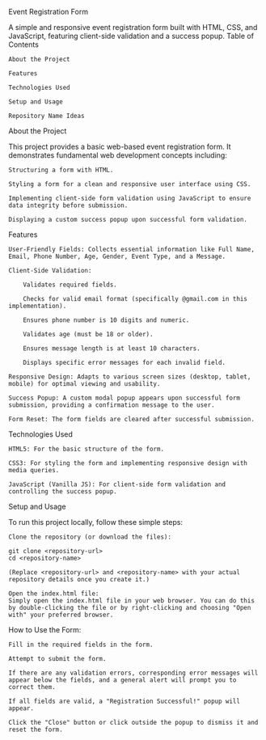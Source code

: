 Event Registration Form

A simple and responsive event registration form built with HTML, CSS, and JavaScript, featuring client-side validation and a success popup.
Table of Contents

    About the Project

    Features

    Technologies Used

    Setup and Usage

    Repository Name Ideas

About the Project

This project provides a basic web-based event registration form. It demonstrates fundamental web development concepts including:

    Structuring a form with HTML.

    Styling a form for a clean and responsive user interface using CSS.

    Implementing client-side form validation using JavaScript to ensure data integrity before submission.

    Displaying a custom success popup upon successful form validation.

Features

    User-Friendly Fields: Collects essential information like Full Name, Email, Phone Number, Age, Gender, Event Type, and a Message.

    Client-Side Validation:

        Validates required fields.

        Checks for valid email format (specifically @gmail.com in this implementation).

        Ensures phone number is 10 digits and numeric.

        Validates age (must be 18 or older).

        Ensures message length is at least 10 characters.

        Displays specific error messages for each invalid field.

    Responsive Design: Adapts to various screen sizes (desktop, tablet, mobile) for optimal viewing and usability.

    Success Popup: A custom modal popup appears upon successful form submission, providing a confirmation message to the user.

    Form Reset: The form fields are cleared after successful submission.

Technologies Used

    HTML5: For the basic structure of the form.

    CSS3: For styling the form and implementing responsive design with media queries.

    JavaScript (Vanilla JS): For client-side form validation and controlling the success popup.

Setup and Usage

To run this project locally, follow these simple steps:

    Clone the repository (or download the files):

    git clone <repository-url>
    cd <repository-name>

    (Replace <repository-url> and <repository-name> with your actual repository details once you create it.)

    Open the index.html file:
    Simply open the index.html file in your web browser. You can do this by double-clicking the file or by right-clicking and choosing "Open with" your preferred browser.

How to Use the Form:

    Fill in the required fields in the form.

    Attempt to submit the form.

    If there are any validation errors, corresponding error messages will appear below the fields, and a general alert will prompt you to correct them.

    If all fields are valid, a "Registration Successful!" popup will appear.

    Click the "Close" button or click outside the popup to dismiss it and reset the form.
